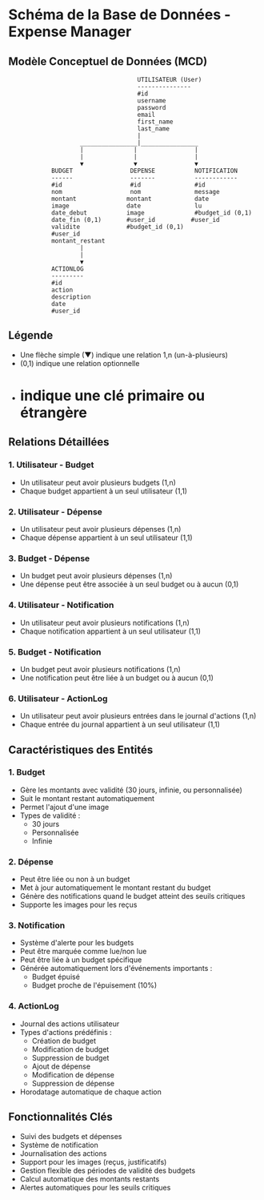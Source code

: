 # Schéma de la Base de Données - Expense Manager

## Modèle Conceptuel de Données (MCD)

```
                                    UTILISATEUR (User)
                                    ---------------
                                    #id
                                    username
                                    password
                                    email
                                    first_name
                                    last_name
                                    |
                    ________________|________________
                    |              |                |
                    |              |                |
                    ▼              ▼                ▼
            BUDGET                DEPENSE           NOTIFICATION
            ------                -------           ------------
            #id                   #id               #id
            nom                   nom               message
            montant              montant            date
            image                date               lu
            date_debut           image              #budget_id (0,1)
            date_fin (0,1)       #user_id          #user_id
            validite             #budget_id (0,1)
            #user_id             
            montant_restant      
                    |
                    |
                    ▼
            ACTIONLOG
            ---------
            #id
            action
            description
            date
            #user_id
```

## Légende
- Une flèche simple (▼) indique une relation 1,n (un-à-plusieurs)
- (0,1) indique une relation optionnelle
- # indique une clé primaire ou étrangère

## Relations Détaillées

### 1. Utilisateur - Budget
- Un utilisateur peut avoir plusieurs budgets (1,n)
- Chaque budget appartient à un seul utilisateur (1,1)

### 2. Utilisateur - Dépense
- Un utilisateur peut avoir plusieurs dépenses (1,n)
- Chaque dépense appartient à un seul utilisateur (1,1)

### 3. Budget - Dépense
- Un budget peut avoir plusieurs dépenses (1,n)
- Une dépense peut être associée à un seul budget ou à aucun (0,1)

### 4. Utilisateur - Notification
- Un utilisateur peut avoir plusieurs notifications (1,n)
- Chaque notification appartient à un seul utilisateur (1,1)

### 5. Budget - Notification
- Un budget peut avoir plusieurs notifications (1,n)
- Une notification peut être liée à un budget ou à aucun (0,1)

### 6. Utilisateur - ActionLog
- Un utilisateur peut avoir plusieurs entrées dans le journal d'actions (1,n)
- Chaque entrée du journal appartient à un seul utilisateur (1,1)

## Caractéristiques des Entités

### 1. Budget
- Gère les montants avec validité (30 jours, infinie, ou personnalisée)
- Suit le montant restant automatiquement
- Permet l'ajout d'une image
- Types de validité :
  - 30 jours
  - Personnalisée
  - Infinie

### 2. Dépense
- Peut être liée ou non à un budget
- Met à jour automatiquement le montant restant du budget
- Génère des notifications quand le budget atteint des seuils critiques
- Supporte les images pour les reçus

### 3. Notification
- Système d'alerte pour les budgets
- Peut être marquée comme lue/non lue
- Peut être liée à un budget spécifique
- Générée automatiquement lors d'événements importants :
  - Budget épuisé
  - Budget proche de l'épuisement (10%)

### 4. ActionLog
- Journal des actions utilisateur
- Types d'actions prédéfinis :
  - Création de budget
  - Modification de budget
  - Suppression de budget
  - Ajout de dépense
  - Modification de dépense
  - Suppression de dépense
- Horodatage automatique de chaque action

## Fonctionnalités Clés
- Suivi des budgets et dépenses
- Système de notification
- Journalisation des actions
- Support pour les images (reçus, justificatifs)
- Gestion flexible des périodes de validité des budgets
- Calcul automatique des montants restants
- Alertes automatiques pour les seuils critiques
